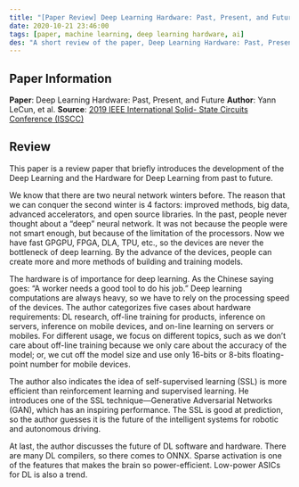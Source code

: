```yaml
---
title: "[Paper Review] Deep Learning Hardware: Past, Present, and Future"
date: 2020-10-21 23:46:00
tags: [paper, machine learning, deep learning hardware, ai]
des: "A short review of the paper, Deep Learning Hardware: Past, Present, and Future."
---
```


## Paper Information

**Paper**: Deep Learning Hardware: Past, Present, and Future
**Author**: Yann LeCun, et al.
**Source**: [2019 IEEE International Solid- State Circuits Conference (ISSCC)](https://ieeexplore-ieee-org.ezproxy.lib.nctu.edu.tw/document/8662396)


## Review

This paper is a review paper that briefly introduces the development of the Deep Learning and the Hardware for Deep Learning from past to future.

We know that there are two neural network winters before. The reason that we can conquer the second winter is 4 factors: improved methods, big data, advanced accelerators, and open source libraries. In the past, people never thought about a “deep” neural network. It was not because the people were not smart enough, but because of the limitation of the processors. Now we have fast GPGPU, FPGA, DLA, TPU, etc., so the devices are never the bottleneck of deep learning. By the advance of the devices, people can create more and more methods of building and training models.

The hardware is of importance for deep learning. As the Chinese saying goes: “A worker needs a good tool to do his job.” Deep learning computations are always heavy, so we have to rely on the processing speed of the devices. The author categorizes five cases about hardware requirements: DL research, off-line training for products, inference on servers, inference on mobile devices, and on-line learning on servers or mobiles. For different usage, we focus on different topics, such as we don’t care about off-line training because we only care about the accuracy of the model; or, we cut off the model size and use only 16-bits or 8-bits floating-point number for mobile devices.

The author also indicates the idea of self-supervised learning (SSL) is more efficient than reinforcement learning and supervised learning. He introduces one of the SSL technique—Generative Adversarial Networks (GAN), which has an inspiring performance. The SSL is good at prediction, so the author guesses it is the future of the intelligent systems for robotic and autonomous driving.

At last, the author discusses the future of DL software and hardware. There are many DL compilers, so there comes to ONNX. Sparse activation is one of the features that makes the brain so power-efficient. Low-power ASICs for DL is also a trend.
